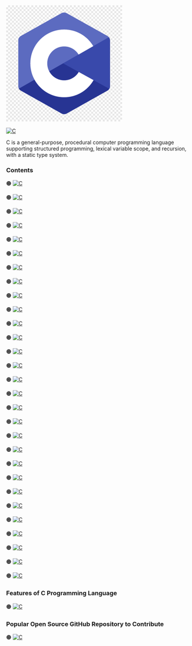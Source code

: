 ![C-logo](https://github.com/shafiunmiraz0/C-Crash-Course/blob/main/Asset/C-logo.png)

[![C](https://img.shields.io/badge/C%20Programming-Language-blue?style=for-the-badge)](https://en.wikipedia.org/wiki/C_(programming_language))


C is a general-purpose, procedural computer programming language supporting structured programming, lexical variable scope, and recursion, with a static type system.

### Contents

🟠 [![C](https://img.shields.io/badge/Introduction%20of-C%20Programming%20Language-blue?style=flat)](https://github.com/shafiunmiraz0/C-Crash-Course/tree/main/Introduction)

🟠 [![C](https://img.shields.io/badge/Windows-Setup-blue?style=flat)](https://github.com/shafiunmiraz0/C-Crash-Course/tree/main/Setup)

🟠 [![C](https://img.shields.io/badge/Hello-World-blue?style=flat)](https://github.com/shafiunmiraz0/C-Crash-Course/tree/main/Hello%20World)

🟠 [![C](https://img.shields.io/badge/Drawing%20a-Shape-blue?style=flat)](https://github.com/shafiunmiraz0/C-Crash-Course/tree/main/Drawing%20a%20Shape)

🟠 [![C](https://img.shields.io/badge/Introduction%20of-Variables-blue?style=flat)](https://github.com/shafiunmiraz0/C-Crash-Course/tree/main/Variables)

🟠 [![C](https://img.shields.io/badge/Data-Types-blue?style=flat)](https://github.com/shafiunmiraz0/C-Crash-Course/tree/main/Data%20Types)

🟠 [![C](https://img.shields.io/badge/printf-Statement-blue?style=flat)](https://github.com/shafiunmiraz0/C-Crash-Course/tree/main/Printf)

🟠 [![C](https://img.shields.io/badge/Working%20With-Numbers-blue?style=flat)](https://github.com/shafiunmiraz0/C-Crash-Course/tree/main/Working%20With%20Numbers)

🟠 [![C](https://img.shields.io/badge/Comments%20in-C%20Programming%20Language-blue?style=flat)](https://github.com/shafiunmiraz0/C-Crash-Course/tree/main/Comments)

🟠 [![C](https://img.shields.io/badge/Constants%20in-C%20Programming%20Language-blue?style=flat)](https://github.com/shafiunmiraz0/C-Crash-Course/tree/main/Constants)

🟠 [![C](https://img.shields.io/badge/Getting%20User-Input-blue?style=flat)](https://github.com/shafiunmiraz0/C-Crash-Course/tree/main/Getting%20User%20Input)

🟠 [![C](https://img.shields.io/badge/Building%20a-Basic%20Calculator-blue?style=flat)](https://github.com/shafiunmiraz0/C-Crash-Course/tree/main/Building%20a%20Basic%20Calculator)

🟠 [![C](https://img.shields.io/badge/Building%20a-Mad%20Libs%20Game-blue?style=flat)](https://github.com/shafiunmiraz0/C-Crash-Course/tree/main/Building%20a%20Mad%20Libs%20Game)

🟠 [![C](https://img.shields.io/badge/Introduction%20to-Arrays-blue?style=flat)](https://github.com/shafiunmiraz0/C-Crash-Course/tree/main/Arrays)

🟠 [![C](https://img.shields.io/badge/Introduction%20to-Functions-blue?style=flat)](https://github.com/shafiunmiraz0/C-Crash-Course/tree/main/Functions)

🟠 [![C](https://img.shields.io/badge/Return-Statement-blue?style=flat)](https://github.com/shafiunmiraz0/C-Crash-Course/tree/main/Return%20Statements)

🟠 [![C](https://img.shields.io/badge/If-Statements-blue?style=flat)](https://github.com/shafiunmiraz0/C-Crash-Course/tree/main/If%20Statements)

🟠 [![C](https://img.shields.io/badge/Building%20a-Better%20Calculator-blue?style=flat)](https://github.com/shafiunmiraz0/C-Crash-Course/tree/main/Building%20a%20Better%20Calculator)

🟠 [![C](https://img.shields.io/badge/Switch-Statements-blue?style=flat)](https://github.com/shafiunmiraz0/C-Crash-Course/tree/main/Swittch%20Statements)

🟠 [![C](https://img.shields.io/badge/Introduction%20to-Structs-blue?style=flat)](https://github.com/shafiunmiraz0/C-Crash-Course/tree/main/Structs)

🟠 [![C](https://img.shields.io/badge/While-Loops-blue?style=flat)](https://github.com/shafiunmiraz0/C-Crash-Course/tree/main/While%20Loops)

🟠 [![C](https://img.shields.io/badge/Building%20a-Guessing%20Game-blue?style=flat)](https://github.com/shafiunmiraz0/C-Crash-Course/tree/main/Building%20a%20Guessing%20Game)

🟠 [![C](https://img.shields.io/badge/For-Loops-blue?style=flat)](https://github.com/shafiunmiraz0/C-Crash-Course/tree/main/For%20Loops)

🟠 [![C](https://img.shields.io/badge/2D%20Arrays-&%20Nested%20Loops-blue?style=flat)](https://github.com/shafiunmiraz0/C-Crash-Course/tree/main/2D%20Arrays%20%26%20Nested%20Loops)

🟠 [![C](https://img.shields.io/badge/Memory-Addresses-blue?style=flat)](https://github.com/shafiunmiraz0/C-Crash-Course/tree/main/Memory%20Addresses)

🟠 [![C](https://img.shields.io/badge/Introduction%20to-Pointers-blue?style=flat)](https://github.com/shafiunmiraz0/C-Crash-Course/tree/main/Pointers)

🟠 [![C](https://img.shields.io/badge/Dereferencing-Pointers-blue?style=flat)](https://github.com/shafiunmiraz0/C-Crash-Course/tree/main/Dereferencing%20Pointers)

🟠 [![C](https://img.shields.io/badge/Writing-Files-blue?style=flat)](https://github.com/shafiunmiraz0/C-Crash-Course/tree/main/Writing%20Files)

🟠 [![C](https://img.shields.io/badge/Reading-Files-blue?style=flat)](https://github.com/shafiunmiraz0/C-Crash-Course/tree/main/Reading%20Files)

### Features of C Programming Language

🟠 [![C](https://img.shields.io/badge/System-Programming-blue?style=flat)]()

### Popular Open Source GitHub Repository to Contribute

🟠 [![C](https://img.shields.io/badge/Linux-Kernel-blue?style=flat)](https://github.com/torvalds/linux)
